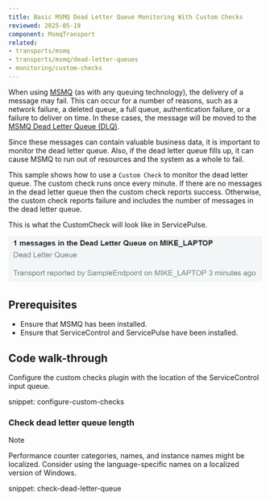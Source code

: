 ```yaml
---
title: Basic MSMQ Dead Letter Queue Monitoring With Custom Checks
reviewed: 2025-05-19
component: MsmqTransport
related:
- transports/msmq
- transports/msmq/dead-letter-queues
- monitoring/custom-checks
---
```



When using [MSMQ](https://msdn.microsoft.com/en-us/library/ms706032.aspx) (as with any queuing technology), the delivery of a message may fail. This can occur for a number of reasons, such as a network failure, a deleted queue, a full queue, authentication failure, or a failure to deliver on time. In these cases, the message will be moved to the [MSMQ Dead Letter Queue (DLQ)](https://msdn.microsoft.com/en-us/library/ms706227.aspx).

Since these messages can contain valuable business data, it is important to monitor the dead letter queue. Also, if the dead letter queue fills up, it can cause MSMQ to run out of resources and the system as a whole to fail.

This sample shows how to use a `Custom Check` to monitor the dead letter queue. The custom check runs once every minute. If there are no messages in the dead letter queue then the custom check reports success. Otherwise, the custom check reports failure and includes the number of messages in the dead letter queue.

This is what the CustomCheck will look like in ServicePulse.

![CustomCheck reported in ServicePulse](screenshot.png)


## Prerequisites

* Ensure that MSMQ has been installed.
* Ensure that ServiceControl and ServicePulse have been installed.


## Code walk-through

Configure the custom checks plugin with the location of the ServiceControl input queue.

snippet: configure-custom-checks


### Check dead letter queue length

> [!NOTE]
> Performance counter categories, names, and instance names might be localized. Consider using the language-specific names on a localized version of Windows.

snippet: check-dead-letter-queue
